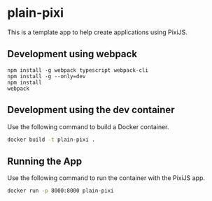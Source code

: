 # plain-pixi

This is a template app to help create applications using PixiJS.

## Development using webpack
```
npm install -g webpack typescript webpack-cli
npm install -g --only=dev
npm install
webpack 
```

## Development using the dev container
Use the following command to build a Docker container.
``` bash
docker build -t plain-pixi .
```

## Running the App
Use the following command to run the container with the PixiJS app.
``` bash
docker run -p 8000:8000 plain-pixi
```